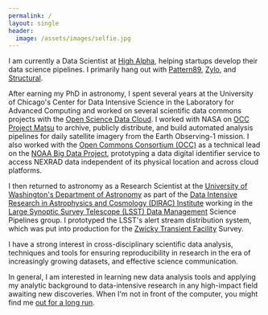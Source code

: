 ```yaml
---
permalink: /
layout: single
header:
  image: /assets/images/selfie.jpg
---
```


I am currently a Data Scientist at [High Alpha](https://highalpha.com), helping startups develop their data science pipelines.  I primarily hang out with [Pattern89](https://www.pattern89.com/), [Zylo](https://zylo.com/), and [Structural](https://www.structural.com/).

After earning my PhD in astronomy, I spent several years at the University of Chicago's Center for Data Intensive Science in the Laboratory for Advanced Computing and worked on several scientific data commons projects with the [Open Science Data Cloud](https://www.opensciencedatacloud.org). I worked with NASA on [OCC Project Matsu](https://matsu.opensciencedatacloud.org) to archive, publicly distribute, and build automated analysis pipelines for daily satellite imagery from the Earth Observing-1 mission. I also worked with the [Open Commons Consortium (OCC)](http://occ-data.org) as a technical lead on the [NOAA Big Data Project](https://data-alliance.noaa.gov), prototyping a data digital identifier service to access NEXRAD data independent of its physical location and across cloud platforms.

I then returned to astronomy as a Research Scientist at the [University of Washington's Department of Astronomy](http://depts.washington.edu/astron/) as part of the [Data Intensive Research in Astrophysics and Cosmology (DIRAC) Institute](https://dirac.astro.washington.edu) working in the [Large Synoptic Survey Telescope (LSST) Data Management](https://www.lsst.org/about/dm) Science Pipelines group. I prototyped the LSST's alert stream distribution system, which was put into production for the [Zwicky Transient Facility](https://www.ztf.caltech.edu/) Survey.

I have a strong interest in cross-disciplinary scientific data analysis, techniques and tools for ensuring reproducibility in research in the era of increasingly growing datasets, and effective science communication.

In general, I am interested in learning new data analysis tools and applying my analytic background to data-intensive research in any high-impact field awaiting new discoveries. When I'm not in front of the computer, you might find me [out for a long run](https://twitter.com/runaverage).
